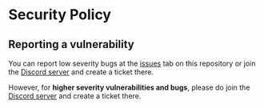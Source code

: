 # Security Policy

## Reporting a vulnerability
You can report low severity bugs at the [issues](https://github.com/qing762/1000-seconds-auto-clicker/issues/new/) tab on this repository or join the [Discord server](https://qing762.is-a.dev/discord/) and create a ticket there.

However, for **higher severity vulnerabilities and bugs**, please do join the [Discord server](https://qing762.is-a.dev/discord/) and create a ticket there.